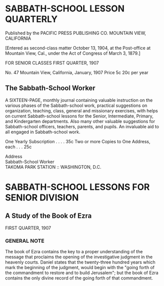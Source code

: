 # SABBATH-SCHOOL LESSON QUARTERLY

Published by the
PACIFIC PRESS PUBLISHING CO.
MOUNTAIN VIEW, CALIFORNIA

[Entered as second-class matter October 13, 1904, at the Post-office at Mountain View, Cal., under the Act of Congress of March 3, 1879.]

FOR SENIOR CLASSES                                           FIRST QUARTER, 1907

No. 47         Mountain View, California, January, 1907      Price 5c
                                                             20c per year

## The Sabbath-School Worker

A SIXTEEN-PAGE, monthly journal containing valuable instruction on the various phases of the Sabbath-school work, practical suggestions on organization, teaching, class, general and missionary exercises, with helps on current Sabbath-school lessons for the Senior, Intermediate, Primary, and Kindergarten departments. Also many other valuable suggestions for Sabbath-school officers, teachers, parents, and pupils. An invaluable aid to all engaged in Sabbath-school work.

One Yearly Subscription . . . . 35c
Two or more Copies to One Address, each . . . 25c

Address  
Sabbath-School Worker  
TAKOMA PARK STATION :: WASHINGTON, D.C.

# SABBATH-SCHOOL LESSONS FOR SENIOR DIVISION

## A Study of the Book of Ezra
FIRST QUARTER, 1907

### GENERAL NOTE

The book of Ezra contains the key to a proper understanding of the message that proclaims the opening of the investigative judgment in the heavenly courts. Daniel states that the twenty-three hundred years which mark the beginning of the judgment, would begin with the "going forth of the commandment to restore and to build Jerusalem"; but the book of Ezra contains the only divine record of the going forth of that commandment.